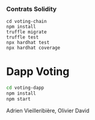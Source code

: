 ### Contrats Solidity 
```
cd voting-chain
npm install
truffle migrate
truffle test
npx hardhat test 
npx hardhat coverage
```

# Dapp Voting

```bash
cd voting-dapp
npm install
npm start
```





Adrien Vieilleribière, Olivier David
